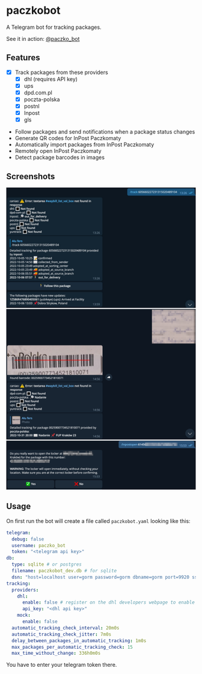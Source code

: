 # paczkobot

A Telegram bot for tracking packages.

See it in action: [@paczko_bot](https://t.me/paczko_bot)

## Features
- [x] Track packages from these providers
  - [x] dhl (requires API key)
  - [x] ups 
  - [x] dpd.com.pl
  - [x] poczta-polska
  - [x] postnl
  - [x] Inpost
  - [x] gls
- Follow packages and send notifications when a package status changes
- Generate QR codes for InPost Paczkomaty
- Automatically import packages from InPost Paczkomaty
- Remotely open InPost Paczkomaty
- Detect package barcodes in images


## Screenshots

![Screenshot](./docs/tracking.jpg)
![Screenshot](./docs/barcode.png)
![Screenshot](./docs/inpostopen.png)
## Usage

On first run the bot will create a file called `paczkobot.yaml` looking like this:

```yaml
telegram:
  debug: false
  username: paczko_bot
  token: "<telegram api key>"
db:
  type: sqlite # or postgres
  filename: paczkobot_dev.db # for sqlite
  dsn: "host=localhost user=gorm password=gorm dbname=gorm port=9920 sslmode=disable TimeZone=Europe/Warsaw" # for postgres
tracking:
  providers:
    dhl:
      enable: false # register on the dhl developers webpage to enable
      api_key: "<dhl api key>"
    mock:
      enable: false
  automatic_tracking_check_interval: 20m0s
  automatic_tracking_check_jitter: 7m0s
  delay_between_packages_in_automatic_tracking: 1m0s
  max_packages_per_automatic_tracking_check: 15
  max_time_without_change: 336h0m0s

```

You have to enter your telegram token there.
